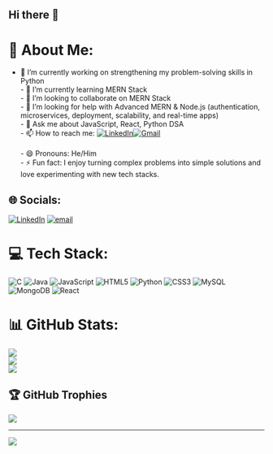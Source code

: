 ## Hi there 👋

# 💫 About Me:
- 🔭 I’m currently working on strengthening my problem-solving skills in Python<br>- 🌱 I’m currently learning MERN Stack<br>- 👯 I’m looking to collaborate on MERN Stack<br>- 🤔 I’m looking for help with Advanced MERN & Node.js (authentication, microservices, deployment, scalability, and real-time apps)<br>- 💬 Ask me about JavaScript, React, Python DSA<br>- 📫 How to reach me: [![LinkedIn](https://img.shields.io/badge/LinkedIn-Connect-blue?style=flat&logo=linkedin)](https://www.linkedin.com/in/abhinav-reddy-enugala)[![Gmail](https://img.shields.io/badge/Email-Contact-red?style=flat&logo=gmail)](mailto:abhinavreddyenugala@gmail.com)<br><br>- 😄 Pronouns: He/Him<br>- ⚡ Fun fact: I enjoy turning complex problems into simple solutions and love experimenting with new tech stacks.


## 🌐 Socials:
[![LinkedIn](https://img.shields.io/badge/LinkedIn-%230077B5.svg?logo=linkedin&logoColor=white)](https://linkedin.com/in/www.linkedin.com/in/abhinav-reddy-enugala) [![email](https://img.shields.io/badge/Email-D14836?logo=gmail&logoColor=white)](mailto:abhinavreddyenugala@gmail.com) 

# 💻 Tech Stack:
![C](https://img.shields.io/badge/c-%2300599C.svg?style=flat&logo=c&logoColor=white) ![Java](https://img.shields.io/badge/java-%23ED8B00.svg?style=flat&logo=openjdk&logoColor=white) ![JavaScript](https://img.shields.io/badge/javascript-%23323330.svg?style=flat&logo=javascript&logoColor=%23F7DF1E) ![HTML5](https://img.shields.io/badge/html5-%23E34F26.svg?style=flat&logo=html5&logoColor=white) ![Python](https://img.shields.io/badge/python-3670A0?style=flat&logo=python&logoColor=ffdd54) ![CSS3](https://img.shields.io/badge/css3-%231572B6.svg?style=flat&logo=css3&logoColor=white) ![MySQL](https://img.shields.io/badge/mysql-4479A1.svg?style=flat&logo=mysql&logoColor=white) ![MongoDB](https://img.shields.io/badge/MongoDB-%234ea94b.svg?style=flat&logo=mongodb&logoColor=white) ![React](https://img.shields.io/badge/react-%2320232a.svg?style=flat&logo=react&logoColor=%2361DAFB)
# 📊 GitHub Stats:
![](https://github-readme-stats.vercel.app/api?username=Abhi-oo1&theme=dark&hide_border=true&include_all_commits=false&count_private=false)<br/>
![](https://nirzak-streak-stats.vercel.app/?user=Abhi-oo1&theme=dark&hide_border=true)<br/>
![](https://github-readme-stats.vercel.app/api/top-langs/?username=Abhi-oo1&theme=dark&hide_border=true&include_all_commits=false&count_private=false&layout=compact)

## 🏆 GitHub Trophies
![](https://github-profile-trophy.vercel.app/?username=Abhi-oo1&theme=radical&no-frame=false&no-bg=true&margin-w=4)

---
[![](https://visitcount.itsvg.in/api?id=Abhi-oo1&icon=0&color=0)](https://visitcount.itsvg.in)

<!-- Proudly created with GPRM ( https://gprm.itsvg.in ) -->
